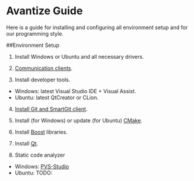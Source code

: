 # Avantize Guide

Here is a guide for installing and configuring all environment setup and for our programming style.

##Environment Setup

1. Install Windows or Ubuntu and all necessary drivers.

2. [Communication clients](1-communication/README.md).

3. Install developer tools.

  * Windows: latest Visual Studio IDE + Visual Assist.
  * Ubuntu: latest QtCreator or CLion.
  
4. [Install Git and SmartGit client](3-git/README.md).

5. Install (for Windows) or update (for Ubuntu) [CMake](https://cmake.org).

6. Install [Boost](http://www.boost.org) libraries.

7. Install [Qt](https://www.qt.io).

8. Static code analyzer

  * Windows: [PVS-Studio](https://www.viva64.com/en/pvs-studio/)
  * Ubuntu: TODO:
